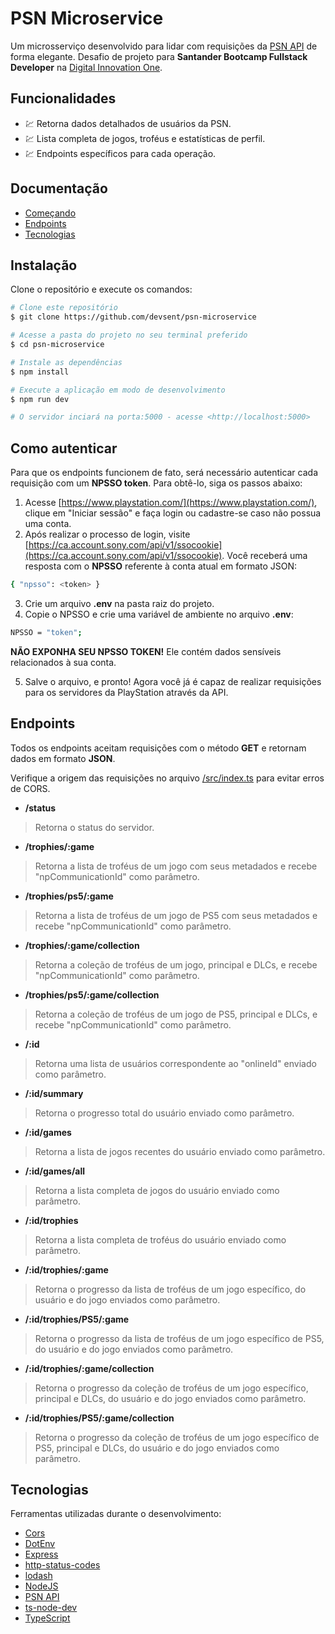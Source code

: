 
# PSN Microservice

Um microsserviço desenvolvido para lidar com requisições da [PSN API](https://psn-api.achievements.app) de forma elegante. Desafio de projeto para **Santander Bootcamp Fullstack Developer** na [Digital Innovation One](https://www.dio.me).

## Funcionalidades
- :chart: Retorna dados detalhados de usuários da PSN.
- :chart: Lista completa de jogos, troféus e estatísticas de perfil.
- :chart: Endpoints específicos para cada operação.

## Documentação
- [Começando](#Instalação)
- [Endpoints](#Endpoints)
- [Tecnologias](#Tecnologias)

## Instalação
Clone o repositório e execute os comandos:
```bash
# Clone este repositório
$ git clone https://github.com/devsent/psn-microservice

# Acesse a pasta do projeto no seu terminal preferido
$ cd psn-microservice

# Instale as dependências
$ npm install

# Execute a aplicação em modo de desenvolvimento
$ npm run dev

# O servidor inciará na porta:5000 - acesse <http://localhost:5000>
```
## Como autenticar
Para que os endpoints funcionem de fato, será necessário autenticar cada requisição com um **NPSSO token**. Para obtê-lo, siga os passos abaixo:
 1. Acesse [https://www.playstation.com/](https://www.playstation.com/), clique em "Iniciar sessão" e faça login ou cadastre-se caso não possua uma conta.
 2. Após realizar o processo de login, visite [https://ca.account.sony.com/api/v1/ssocookie](https://ca.account.sony.com/api/v1/ssocookie). Você receberá uma resposta com o **NPSSO** referente à conta atual em formato JSON:
```bash
{ "npsso": <token> }
```
3.  Crie um arquivo **.env** na pasta raiz do projeto.
4. Copie o NPSSO e crie uma variável de ambiente no arquivo **.env**:
```bash
NPSSO = "token";
```
**NÃO EXPONHA SEU NPSSO TOKEN!** Ele contém dados sensíveis relacionados à sua conta.

5.  Salve o arquivo, e pronto! Agora você já é capaz de realizar requisições para os servidores da PlayStation através da API.

## Endpoints

Todos os endpoints aceitam requisições com o método **GET** e retornam dados em formato **JSON**.

Verifique a origem das requisições no arquivo [/src/index.ts](https://github.com/devsent/psn-microservice/blob/main/src/index.ts) para evitar erros de CORS.

 - **/status**

> Retorna o status do servidor.
 
 - **/trophies/:game**

> Retorna a lista de troféus de um jogo com seus metadados e recebe "npCommunicationId" como parâmetro.

 - **/trophies/ps5/:game**

> Retorna a lista de troféus de um jogo de PS5 com seus metadados e recebe "npCommunicationId" como parâmetro.
 
 - **/trophies/:game/collection**

> Retorna a coleção de troféus de um jogo, principal e DLCs, e recebe "npCommunicationId" como parâmetro.
> 
 - **/trophies/ps5/:game/collection**

> Retorna a coleção de troféus de um jogo de PS5, principal e DLCs, e recebe "npCommunicationId" como parâmetro.

 - **/:id**

> Retorna uma lista de usuários correspondente ao "onlineId" enviado como parâmetro.

 - **/:id/summary**

> Retorna o progresso total do usuário enviado como parâmetro.

 - **/:id/games**

> Retorna a lista de jogos recentes do usuário enviado como parâmetro.

 - **/:id/games/all**

> Retorna a lista completa de jogos do usuário enviado como parâmetro.

 - **/:id/trophies**

> Retorna a lista completa de troféus do usuário enviado como parâmetro.

 - **/:id/trophies/:game**

> Retorna o progresso da lista de troféus de um jogo específico, do usuário e do jogo enviados como parâmetro.

 - **/:id/trophies/PS5/:game**

> Retorna o progresso da lista de troféus de um jogo específico de PS5, do usuário e do jogo enviados como parâmetro.

 - **/:id/trophies/:game/collection**

> Retorna o progresso da coleção de troféus de um jogo específico, principal e DLCs, do usuário e do jogo enviados como parâmetro.

 - **/:id/trophies/PS5/:game/collection**

> Retorna o progresso da coleção de troféus de um jogo específico de PS5, principal e DLCs, do usuário e do jogo enviados como parâmetro.

## Tecnologias
Ferramentas utilizadas durante o desenvolvimento:

 - [Cors](https://www.npmjs.com/package/cors)
 - [DotEnv](https://www.npmjs.com/package/dotenv)
 - [Express](https://www.npmjs.com/package/express)
 - [http-status-codes](https://www.npmjs.com/package/http-status-codes)
 - [lodash](https://lodash.com)
 - [NodeJS](https://nodejs.org)
 - [PSN API](https://www.npmjs.com/package/psn-api)
 - [ts-node-dev](https://www.npmjs.com/package/ts-node-dev)
 - [TypeScript](https://www.typescriptlang.org)

